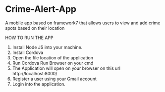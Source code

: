 # Crime-Alert-App
A mobile app based on framework7  that allows users to view and add crime spots based on their location

HOW TO RUN THE APP

1. Install Node JS into your machine. 
2. Install Cordova 
3. Open the file location of the application
4. Run Cordova Run Browser on your cmd
5. The Application will open on your browser on this url http://localhost:8000/
6. Register a user using your Gmail account
7. Login into the application. 
